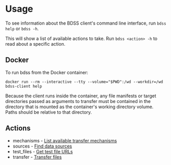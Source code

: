 # Usage

To see information about the BDSS client's command line interface, run `bdss help` or `bdss -h`.

This will show a list of available actions to take. Run `bdss <action> -h` to read about a specific action.

## Docker

To run bdss from the Docker container:

```Shell
docker run --rm --interactive --tty --volume="$PWD":/wd --workdir=/wd bdss-client help
```

Because the client runs inside the container, any file manifests or target directories passed as arguments to
transfer must be contained in the directory that is mounted as the container's working directory volume. Paths
should be relative to that directory.

## Actions

* mechanisms - [List available transfer mechanisms](/client/docs/actions/mechanisms.md)
* sources - [Find data sources](/client/docs/actions/sources.md)
* test_files - [Get test file URLs](/client/docs/actions/test_files.md)
* transfer - [Transfer files](/client/docs/actions/transfer.md)
